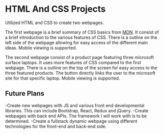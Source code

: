 # HTML And CSS Projects

Utilized HTML and CSS to create two webpages. 

The first webpage is a brief summary of CSS basics from [MDN](https://developer.mozilla.org/en-US/docs/Learn/CSS). It consist
of a brief introduction to the various features of CSS. There is a outline on the left side of the webpage allowing for easy access of the different main ideas.
Mobile viewing is supported.

The second webpage consist of a product page featuring three microsoft surface laptops. It uses more features of CSS compared to the first webpage. There is a
outline on the top of the screen for easy access to the three featured products. The button directly links the user to the microsoft site for that specific laptop.
Mobile viewing is supported.

## Future Plans

-Create new webpages with JS and various front end developmental libraries. This can include Bootstrap, React, Redux and jQuery.
-Create webpages with back end APIs. The framework I will work with is to be determined.
-Create a fullstack dynamic webpage using different technologies for the front-end and back-end side.
